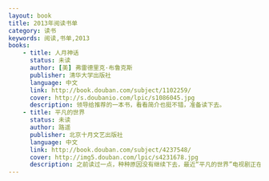 ```yaml
---
layout: book
title: 2013年阅读书单
category: 读书
keywords: 阅读,书单,2013
books: 
    - title: 人月神话
      status: 未读
      author: [美] 弗雷德里克·布鲁克斯 
      publisher: 清华大学出版社
      language: 中文
      link: http://book.douban.com/subject/1102259/
      cover: http://s.doubanio.com/lpic/s1086045.jpg
      description: 领导给推荐的一本书，看看简介也挺不错，准备读下去。
    - title: 平凡的世界
      status: 未读
      author: 路遥
      publisher: 北京十月文艺出版社
      language: 中文
      link: http://book.douban.com/subject/4237548/
      cover: http://img5.douban.com/lpic/s4231678.jpg
      description: 之前读过一点，种种原因没有继续下去，最近“平凡的世界”电视剧正在热播，所以想继续把它读完。
---
```

